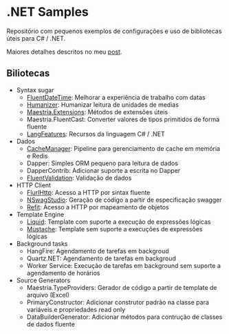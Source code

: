 # .NET Samples

Repositório com pequenos exemplos de configurações e uso de bibliotecas úteis para C# / .NET.

Maiores detalhes descritos no meu [post](https://fabionaspolini.medium.com/bibliotecas-para-incrementar-a-produtividade-em-c-net-52749e9329d3).

## Biliotecas

- Syntax sugar
  - [FluentDateTime](FluentDateTime): Melhorar a experiência de trabalho com datas
  - [Humanizer](Humanizer): Humanizar leitura de unidades de medias
  - [Maestria.Extensions](MaestriaExtensions): Métodos de extensões úteis
  - Maestria.FluentCast: Converter valores de tipos primitidos de forma fluente
  - [LangFeatures](LangFeatures): Recursos da linguagem C# / .NET
- Dados
  - [CacheManager](CacheManager): Pipeline para gerenciamento de cache em memória e Redis
  - Dapper: Simples ORM pequeno para leitura de dados
  - DapperContrib: Adicionar suporte a escrita no Dapper
  - [FluentValidation](FluentValidation): Validação de dados
- HTTP Client
  - [FlurlHttp](FlurlHttp): Acesso a HTTP por sintax fluente
  - [NSwagStudio](NSwagStudio): Geração de código a partir de especificação swagger
  - [Refit](Refit): Acesso a HTTP por mapeamento de objetos
- Template Engine
  - [Liquid](Liquid): Template com suporte a execução de expressões lógicas
  - [Mustache](Mustache): Template sem suporte a execuções de expressões lógicas
- Background tasks
  - HangFire: Agendamento de tarefas em backgroud
  - Quartz.NET: Agendamento de tarefas em backgroud
  - Worker Service: Execução de tarefas em background sem suporte a agendamento de horários
- Source Generators
  - Maestria.TypeProviders: Gerador de código a partir de template de arquivo (Excel)
  - PrimaryConstructor: Adicionar construtor padrão na classe para variáveis e propriedades read only
  - DataBuilderGenerator: Adicionar métodos para contrução de classes de dados fluente

